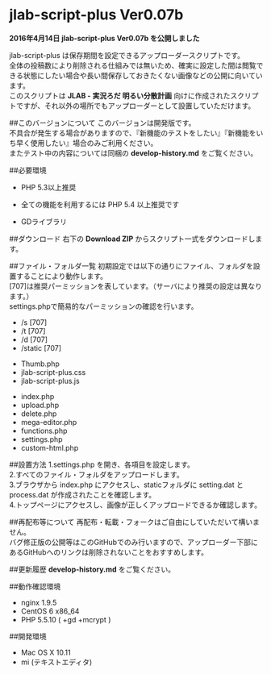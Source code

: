 jlab-script-plus Ver0.07b
================
  
**2016年4月14日 jlab-script-plus Ver0.07b を公開しました**  
  
jlab-script-plus は保存期間を設定できるアップローダースクリプトです。  
全体の投稿数により削除される仕組みでは無いため、確実に設定した間は閲覧できる状態にしたい場合や長い間保存しておきたくない画像などの公開に向いています。  
このスクリプトは **JLAB - 実況ろだ 明るい分散計画** 向けに作成されたスクリプトですが、それ以外の場所でもアップローダーとして設置していただけます。

##このバージョンについて
このバージョンは開発版です。  
不具合が発生する場合がありますので、『新機能のテストをしたい』『新機能をいち早く使用したい』場合のみご利用ください。  
またテスト中の内容については同梱の **develop-history.md** をご覧ください。

##必要環境
* PHP 5.3以上推奨
 - 全ての機能を利用するには PHP 5.4 以上推奨です
* GDライブラリ

##ダウンロード
右下の **Download ZIP** からスクリプト一式をダウンロードします。

##ファイル・フォルダ一覧
初期設定では以下の通りにファイル、フォルダを設置することにより動作します。  
[707]は推奨パーミッションを表しています。（サーバにより推奨の設定は異なります。）  
settings.phpで簡易的なパーミッションの確認を行います。  

* /s [707]
* /t [707]
* /d [707]
* /static [707]
 - Thumb.php
 - jlab-script-plus.css
 - jlab-script-plus.js
* index.php
* upload.php
* delete.php
* mega-editor.php
* functions.php
* settings.php
* custom-html.php

##設置方法
1.settings.php を開き、各項目を設定します。  
2.すべてのファイル・フォルダをアップロードします。  
3.ブラウザから index.php にアクセスし、staticフォルダに setting.dat と process.dat が作成されたことを確認します。  
4.トップページにアクセスし、画像が正しくアップロードできるか確認します。  

##再配布等について
再配布・転載・フォークはご自由にしていただいて構いません。  
バグ修正版の公開等はこのGitHubでのみ行いますので、アップローダー下部にあるGitHubへのリンクは削除されないことをおすすめします。

##更新履歴
**develop-history.md** をご覧ください。

##動作確認環境
* nginx 1.9.5
* CentOS 6 x86_64
* PHP 5.5.10 ( +gd +mcrypt )

##開発環境
* Mac OS X 10.11
* mi (テキストエディタ)